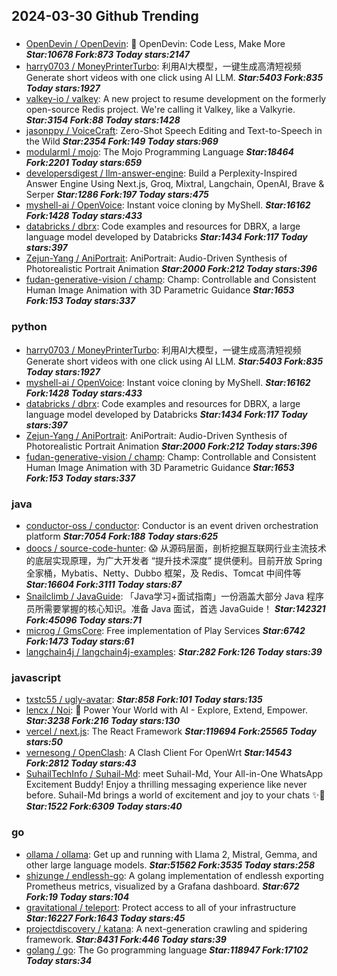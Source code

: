 ## 2024-03-30 Github Trending

### 
* [OpenDevin / OpenDevin](https://github.com/OpenDevin/OpenDevin): 🐚 OpenDevin: Code Less, Make More ***Star:10678 Fork:873 Today stars:2147***
* [harry0703 / MoneyPrinterTurbo](https://github.com/harry0703/MoneyPrinterTurbo): 利用AI大模型，一键生成高清短视频 Generate short videos with one click using AI LLM. ***Star:5403 Fork:835 Today stars:1927***
* [valkey-io / valkey](https://github.com/valkey-io/valkey): A new project to resume development on the formerly open-source Redis project. We're calling it Valkey, like a Valkyrie. ***Star:3154 Fork:88 Today stars:1428***
* [jasonppy / VoiceCraft](https://github.com/jasonppy/VoiceCraft): Zero-Shot Speech Editing and Text-to-Speech in the Wild ***Star:2354 Fork:149 Today stars:969***
* [modularml / mojo](https://github.com/modularml/mojo): The Mojo Programming Language ***Star:18464 Fork:2201 Today stars:659***
* [developersdigest / llm-answer-engine](https://github.com/developersdigest/llm-answer-engine): Build a Perplexity-Inspired Answer Engine Using Next.js, Groq, Mixtral, Langchain, OpenAI, Brave & Serper ***Star:1286 Fork:197 Today stars:475***
* [myshell-ai / OpenVoice](https://github.com/myshell-ai/OpenVoice): Instant voice cloning by MyShell. ***Star:16162 Fork:1428 Today stars:433***
* [databricks / dbrx](https://github.com/databricks/dbrx): Code examples and resources for DBRX, a large language model developed by Databricks ***Star:1434 Fork:117 Today stars:397***
* [Zejun-Yang / AniPortrait](https://github.com/Zejun-Yang/AniPortrait): AniPortrait: Audio-Driven Synthesis of Photorealistic Portrait Animation ***Star:2000 Fork:212 Today stars:396***
* [fudan-generative-vision / champ](https://github.com/fudan-generative-vision/champ): Champ: Controllable and Consistent Human Image Animation with 3D Parametric Guidance ***Star:1653 Fork:153 Today stars:337***

### python
* [harry0703 / MoneyPrinterTurbo](https://github.com/harry0703/MoneyPrinterTurbo): 利用AI大模型，一键生成高清短视频 Generate short videos with one click using AI LLM. ***Star:5403 Fork:835 Today stars:1927***
* [myshell-ai / OpenVoice](https://github.com/myshell-ai/OpenVoice): Instant voice cloning by MyShell. ***Star:16162 Fork:1428 Today stars:433***
* [databricks / dbrx](https://github.com/databricks/dbrx): Code examples and resources for DBRX, a large language model developed by Databricks ***Star:1434 Fork:117 Today stars:397***
* [Zejun-Yang / AniPortrait](https://github.com/Zejun-Yang/AniPortrait): AniPortrait: Audio-Driven Synthesis of Photorealistic Portrait Animation ***Star:2000 Fork:212 Today stars:396***
* [fudan-generative-vision / champ](https://github.com/fudan-generative-vision/champ): Champ: Controllable and Consistent Human Image Animation with 3D Parametric Guidance ***Star:1653 Fork:153 Today stars:337***

### java
* [conductor-oss / conductor](https://github.com/conductor-oss/conductor): Conductor is an event driven orchestration platform ***Star:7054 Fork:188 Today stars:625***
* [doocs / source-code-hunter](https://github.com/doocs/source-code-hunter): 😱 从源码层面，剖析挖掘互联网行业主流技术的底层实现原理，为广大开发者 “提升技术深度” 提供便利。目前开放 Spring 全家桶，Mybatis、Netty、Dubbo 框架，及 Redis、Tomcat 中间件等 ***Star:16604 Fork:3111 Today stars:87***
* [Snailclimb / JavaGuide](https://github.com/Snailclimb/JavaGuide): 「Java学习+面试指南」一份涵盖大部分 Java 程序员所需要掌握的核心知识。准备 Java 面试，首选 JavaGuide！ ***Star:142321 Fork:45096 Today stars:71***
* [microg / GmsCore](https://github.com/microg/GmsCore): Free implementation of Play Services ***Star:6742 Fork:1473 Today stars:61***
* [langchain4j / langchain4j-examples](https://github.com/langchain4j/langchain4j-examples):  ***Star:282 Fork:126 Today stars:39***

### javascript
* [txstc55 / ugly-avatar](https://github.com/txstc55/ugly-avatar):  ***Star:858 Fork:101 Today stars:135***
* [lencx / Noi](https://github.com/lencx/Noi): 🚀 Power Your World with AI - Explore, Extend, Empower. ***Star:3238 Fork:216 Today stars:130***
* [vercel / next.js](https://github.com/vercel/next.js): The React Framework ***Star:119694 Fork:25565 Today stars:50***
* [vernesong / OpenClash](https://github.com/vernesong/OpenClash): A Clash Client For OpenWrt ***Star:14543 Fork:2812 Today stars:43***
* [SuhailTechInfo / Suhail-Md](https://github.com/SuhailTechInfo/Suhail-Md): meet Suhail-Md, Your All-in-One WhatsApp Excitement Buddy! Enjoy a thrilling messaging experience like never before. Suhail-Md brings a world of excitement and joy to your chats ✨🤖 ***Star:1522 Fork:6309 Today stars:40***

### go
* [ollama / ollama](https://github.com/ollama/ollama): Get up and running with Llama 2, Mistral, Gemma, and other large language models. ***Star:51562 Fork:3535 Today stars:258***
* [shizunge / endlessh-go](https://github.com/shizunge/endlessh-go): A golang implementation of endlessh exporting Prometheus metrics, visualized by a Grafana dashboard. ***Star:672 Fork:19 Today stars:104***
* [gravitational / teleport](https://github.com/gravitational/teleport): Protect access to all of your infrastructure ***Star:16227 Fork:1643 Today stars:45***
* [projectdiscovery / katana](https://github.com/projectdiscovery/katana): A next-generation crawling and spidering framework. ***Star:8431 Fork:446 Today stars:39***
* [golang / go](https://github.com/golang/go): The Go programming language ***Star:118947 Fork:17102 Today stars:34***
